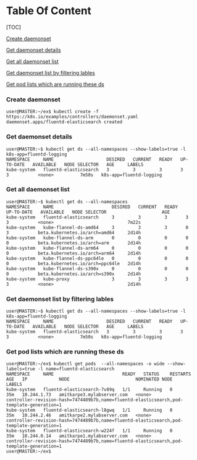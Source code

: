 # Table Of Content

[TOC]

[Create daemonset](https://github.com/amitkarpe/kubernetes_exam/blob/master/docs/readme.md#create-daemonset)

[Get daemonset details](https://github.com/amitkarpe/kubernetes_exam/blob/master/docs/readme.md#get-daemonset-details)

[Get all daemonset list](#get-all-daemonset-list)

[Get daemonset list by filtering lables](#get-daemonset-list-by-filtering-lables)

[Get pod lists which are running these ds](#get-pod-lists-which-are-running-these-ds)




### Create daemonset

```ShellSession
user@MASTER:~/ex$ kubectl create -f https://k8s.io/examples/controllers/daemonset.yaml
daemonset.apps/fluentd-elasticsearch created
```
### Get daemonset details

```ShellSession
user@MASTER:~$ kubectl get ds --all-namespaces --show-labels=true -l k8s-app=fluentd-logging
NAMESPACE     NAME                    DESIRED   CURRENT   READY   UP-TO-DATE   AVAILABLE   NODE SELECTOR   AGE     LABELS
kube-system   fluentd-elasticsearch   3         3         3       3            3           <none>          7m50s   k8s-app=fluentd-logging
```

### Get all daemonset list

```ShellSession
user@MASTER:~$ kubectl get ds --all-namespaces
NAMESPACE     NAME                      DESIRED   CURRENT   READY   UP-TO-DATE   AVAILABLE   NODE SELECTOR                     AGE
kube-system   fluentd-elasticsearch     3         3         3       3            3           <none>                            7m22s
kube-system   kube-flannel-ds-amd64     3         3         3       0            3           beta.kubernetes.io/arch=amd64     2d14h
kube-system   kube-flannel-ds-arm       0         0         0       0            0           beta.kubernetes.io/arch=arm       2d14h
kube-system   kube-flannel-ds-arm64     0         0         0       0            0           beta.kubernetes.io/arch=arm64     2d14h
kube-system   kube-flannel-ds-ppc64le   0         0         0       0            0           beta.kubernetes.io/arch=ppc64le   2d14h
kube-system   kube-flannel-ds-s390x     0         0         0       0            0           beta.kubernetes.io/arch=s390x     2d14h
kube-system   kube-proxy                3         3         3       3            3           <none>                            2d14h

```

### Get daemonset list by filtering lables

```ShellSession
user@MASTER:~$ kubectl get ds --all-namespaces --show-labels=true -l k8s-app=fluentd-logging
NAMESPACE     NAME                    DESIRED   CURRENT   READY   UP-TO-DATE   AVAILABLE   NODE SELECTOR   AGE     LABELS
kube-system   fluentd-elasticsearch   3         3         3       3            3           <none>          7m50s   k8s-app=fluentd-logging
```

###  Get pod lists which are running these ds

```ShellSession
user@MASTER:~/ex$ kubectl get pods  --all-namespaces -o wide --show-labels=true -l name=fluentd-elasticsearch
NAMESPACE     NAME                          READY   STATUS    RESTARTS   AGE   IP            NODE                         NOMINATED NODE   LABELS
kube-system   fluentd-elasticsearch-7v89q   1/1     Running   0          35m   10.244.1.73   amitkarpe3.mylabserver.com   <none>           controller-revision-hash=7474489b7b,name=fluentd-elasticsearch,pod-template-generation=1
kube-system   fluentd-elasticsearch-l8gwq   1/1     Running   0          35m   10.244.2.46   amitkarpe2.mylabserver.com   <none>           controller-revision-hash=7474489b7b,name=fluentd-elasticsearch,pod-template-generation=1
kube-system   fluentd-elasticsearch-w224f   1/1     Running   0          35m   10.244.0.14   amitkarpe1.mylabserver.com   <none>           controller-revision-hash=7474489b7b,name=fluentd-elasticsearch,pod-template-generation=1
user@MASTER:~/ex$
```
<!--stackedit_data:
eyJoaXN0b3J5IjpbNDU3Mzg2MDA1XX0=
-->